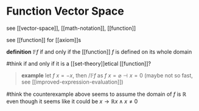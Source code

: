 # Function Vector Space

see [[vector-space]], [[math-notation]], [[function]]

see [[function]] for [[axiom]]s

**definition** $\mathbb F f$ if and only if the [[function]] $f$ is defined on its whole domain

#think if and only if it is a [[set-theory]]etical [[function]]?

> **example** let $f\ x = -x$, then $/\mathbb F f$ as $f\ x = \varnothing \dashv x = 0$ (maybe not so fast, see [[improved-expression-evaluation]])

#think the counterexample above seems to assume the domain of $f$ is $\mathbb R$ even though it seems like it could be $x \rightarrow \mathbb R x \land x \ne 0$
